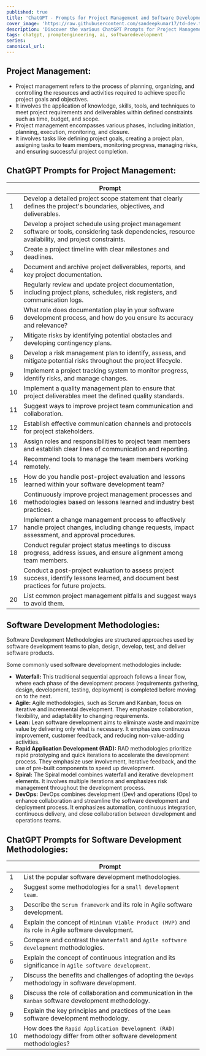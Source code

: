 ```yaml
---
published: true
title: 'ChatGPT - Prompts for Project Management and Software Development Methodologies'
cover_image: 'https://raw.githubusercontent.com/sandeepkumar17/td-dev.to/master/assets/blog-cover/chat-gpt-prompts.jpg'
description: 'Discover the various ChatGPT Prompts for Project Management and Software Development Methodologies'
tags: chatgpt, promptengineering, ai, softwaredevelopment
series:
canonical_url:
---
```


## Project Management:
* Project management refers to the process of planning, organizing, and controlling the resources and activities required to achieve specific project goals and objectives.
* It involves the application of knowledge, skills, tools, and techniques to meet project requirements and deliverables within defined constraints such as time, budget, and scope.
* Project management encompasses various phases, including initiation, planning, execution, monitoring, and closure.
* It involves tasks like defining project goals, creating a project plan, assigning tasks to team members, monitoring progress, managing risks, and ensuring successful project completion.

## ChatGPT Prompts for Project Management:

|  | Prompt |
| --- | --- |
| 1 | Develop a detailed project scope statement that clearly defines the project's boundaries, objectives, and deliverables. |
| 2 | Develop a project schedule using project management software or tools, considering task dependencies, resource availability, and project constraints. |
| 3 | Create a project timeline with clear milestones and deadlines. |
| 4 | Document and archive project deliverables, reports, and key project documentation. |
| 5 | Regularly review and update project documentation, including project plans, schedules, risk registers, and communication logs. |
| 6 | What role does documentation play in your software development process, and how do you ensure its accuracy and relevance? |
| 7 | Mitigate risks by identifying potential obstacles and developing contingency plans. |
| 8 | Develop a risk management plan to identify, assess, and mitigate potential risks throughout the project lifecycle. |
| 9 | Implement a project tracking system to monitor progress, identify risks, and manage changes. |
| 10 | Implement a quality management plan to ensure that project deliverables meet the defined quality standards. |
| 11 | Suggest ways to improve project team communication and collaboration. |
| 12 | Establish effective communication channels and protocols for project stakeholders. |
| 13 | Assign roles and responsibilities to project team members and establish clear lines of communication and reporting. |
| 14 | Recommend tools to manage the team members working remotely. |
| 15 | How do you handle post-project evaluation and lessons learned within your software development team?  |
| 16 | Continuously improve project management processes and methodologies based on lessons learned and industry best practices. |
| 17 | Implement a change management process to effectively handle project changes, including change requests, impact assessment, and approval procedures. |
| 18 | Conduct regular project status meetings to discuss progress, address issues, and ensure alignment among team members. |
| 19 | Conduct a post-project evaluation to assess project success, identify lessons learned, and document best practices for future projects. |
| 20 | List common project management pitfalls and suggest ways to avoid them. |

## Software Development Methodologies:
Software Development Methodologies are structured approaches used by software development teams to plan, design, develop, test, and deliver software products.

Some commonly used software development methodologies include:
* **Waterfall:** This traditional sequential approach follows a linear flow, where each phase of the development process (requirements gathering, design, development, testing, deployment) is completed before moving on to the next.
* **Agile:** Agile methodologies, such as Scrum and Kanban, focus on iterative and incremental development. They emphasize collaboration, flexibility, and adaptability to changing requirements.
* **Lean:** Lean software development aims to eliminate waste and maximize value by delivering only what is necessary. It emphasizes continuous improvement, customer feedback, and reducing non-value-adding activities.
* **Rapid Application Development (RAD):** RAD methodologies prioritize rapid prototyping and quick iterations to accelerate the development process. They emphasize user involvement, iterative feedback, and the use of pre-built components to speed up development.
* **Spiral:** The Spiral model combines waterfall and iterative development elements. It involves multiple iterations and emphasizes risk management throughout the development process.
* **DevOps:** DevOps combines development (Dev) and operations (Ops) to enhance collaboration and streamline the software development and deployment process. It emphasizes automation, continuous integration, continuous delivery, and close collaboration between development and operations teams.

## ChatGPT Prompts for Software Development Methodologies:

|  | Prompt |
| --- | --- |
| 1 | List the popular software development methodologies. |
| 2 | Suggest some methodologies for a `small development team`. |
| 3 | Describe the `Scrum framework` and its role in Agile software development. |
| 4 | Explain the concept of `Minimum Viable Product (MVP)` and its role in Agile software development. |
| 5 | Compare and contrast the `Waterfall` and `Agile software development` methodologies. |
| 6 | Explain the concept of continuous integration and its significance in `Agile software development`. |
| 7 | Discuss the benefits and challenges of adopting the `DevOps` methodology in software development. |
| 8 | Discuss the role of collaboration and communication in the `Kanban` software development methodology. |
| 9 | Explain the key principles and practices of the `Lean` software development methodology. |
| 10 | How does the `Rapid Application Development (RAD)` methodology differ from other software development methodologies? |
